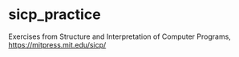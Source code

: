 # sicp_practice

Exercises from Structure and Interpretation of Computer Programs, https://mitpress.mit.edu/sicp/